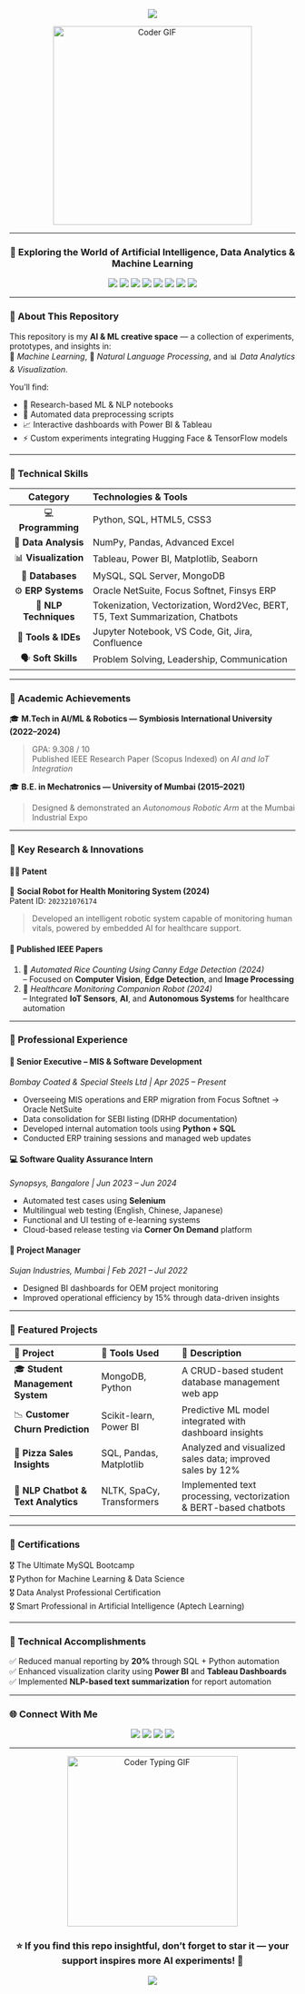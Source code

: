 <!-- 🎯 Banner Section -->
<p align="center">
  <img src="https://capsule-render.vercel.app/api?type=waving&color=0:0F2027,100:2C5364&height=200&section=header&text=Rahul's%20AI%20&%20ML%20Playground%20🤖&fontSize=40&fontColor=FFFFFF&fontAlignY=40&animation=twinkling" />
</p>

<!-- 👨‍💻 Animated GIF -->
<p align="center">
  <img src="https://media.giphy.com/media/qgQUggAC3Pfv687qPC/giphy.gif" width="350" alt="Coder GIF">
</p>

---

<h3 align="center">🚀 Exploring the World of Artificial Intelligence, Data Analytics & Machine Learning</h3>

<p align="center">
  <img src="https://img.shields.io/badge/Python-3.10-blue?logo=python&logoColor=white">
  <img src="https://img.shields.io/badge/TensorFlow-FF6F00?logo=tensorflow&logoColor=white">
  <img src="https://img.shields.io/badge/Scikit--Learn-F7931E?logo=scikit-learn&logoColor=white">
  <img src="https://img.shields.io/badge/NLP-Text%20Analytics-orange?logo=ai">
  <img src="https://img.shields.io/badge/Power%20BI-F2C811?logo=powerbi&logoColor=black">
  <img src="https://img.shields.io/badge/Tableau-E97627?logo=tableau&logoColor=white">
  <img src="https://img.shields.io/badge/SQL-MySQL-blue?logo=mysql&logoColor=white">
  <img src="https://img.shields.io/badge/Status-Active-brightgreen">
</p>

---

### 🌌 About This Repository  

This repository is my **AI & ML creative space** — a collection of experiments, prototypes, and insights in:  
🧠 *Machine Learning*, 🤖 *Natural Language Processing*, and 📊 *Data Analytics & Visualization*.  

You’ll find:  
- 🔬 Research-based ML & NLP notebooks  
- 🧩 Automated data preprocessing scripts  
- 📈 Interactive dashboards with Power BI & Tableau  
- ⚡ Custom experiments integrating Hugging Face & TensorFlow models  

---

### 🧠 Technical Skills  

| **Category** | **Technologies & Tools** |
|:-------------:|:--------------------------|
| 💻 **Programming** | Python, SQL, HTML5, CSS3 |
| 🧮 **Data Analysis** | NumPy, Pandas, Advanced Excel |
| 📊 **Visualization** | Tableau, Power BI, Matplotlib, Seaborn |
| 🧰 **Databases** | MySQL, SQL Server, MongoDB |
| ⚙️ **ERP Systems** | Oracle NetSuite, Focus Softnet, Finsys ERP |
| 🧠 **NLP Techniques** | Tokenization, Vectorization, Word2Vec, BERT, T5, Text Summarization, Chatbots |
| 🧩 **Tools & IDEs** | Jupyter Notebook, VS Code, Git, Jira, Confluence |
| 🗣️ **Soft Skills** | Problem Solving, Leadership, Communication |

---

### 🧾 Academic Achievements  

🎓 **M.Tech in AI/ML & Robotics — Symbiosis International University (2022–2024)**  
> GPA: 9.308 / 10  
> Published IEEE Research Paper (Scopus Indexed) on *AI and IoT Integration*  

🎓 **B.E. in Mechatronics — University of Mumbai (2015–2021)**  
> Designed & demonstrated an *Autonomous Robotic Arm* at the Mumbai Industrial Expo  

---

### 🧪 Key Research & Innovations  

#### 🧍‍♂️ **Patent**
🧩 **Social Robot for Health Monitoring System (2024)**  
Patent ID: `202321076174`  
> Developed an intelligent robotic system capable of monitoring human vitals, powered by embedded AI for healthcare support.  

#### 📘 **Published IEEE Papers**
1. 🧠 *Automated Rice Counting Using Canny Edge Detection (2024)*  
   – Focused on **Computer Vision**, **Edge Detection**, and **Image Processing**  
2. 🤖 *Healthcare Monitoring Companion Robot (2024)*  
   – Integrated **IoT Sensors**, **AI**, and **Autonomous Systems** for healthcare automation  

---

### 💼 Professional Experience  

#### 🏢 **Senior Executive – MIS & Software Development**  
*Bombay Coated & Special Steels Ltd | Apr 2025 – Present*  
- Overseeing MIS operations and ERP migration from Focus Softnet → Oracle NetSuite  
- Data consolidation for SEBI listing (DRHP documentation)  
- Developed internal automation tools using **Python + SQL**  
- Conducted ERP training sessions and managed web updates  

#### 💻 **Software Quality Assurance Intern**  
*Synopsys, Bangalore | Jun 2023 – Jun 2024*  
- Automated test cases using **Selenium**  
- Multilingual web testing (English, Chinese, Japanese)  
- Functional and UI testing of e-learning systems  
- Cloud-based release testing via **Corner On Demand** platform  

#### 🧩 **Project Manager**  
*Sujan Industries, Mumbai | Feb 2021 – Jul 2022*  
- Designed BI dashboards for OEM project monitoring  
- Improved operational efficiency by 15% through data-driven insights  

---

### 🚀 Featured Projects  

| 🧩 Project | 🔧 Tools Used | 📝 Description |
|:-----------|:-------------|:---------------|
| 🎓 **Student Management System** | MongoDB, Python | A CRUD-based student database management web app |
| 📉 **Customer Churn Prediction** | Scikit-learn, Power BI | Predictive ML model integrated with dashboard insights |
| 🍕 **Pizza Sales Insights** | SQL, Pandas, Matplotlib | Analyzed and visualized sales data; improved sales by 12% |
| 💬 **NLP Chatbot & Text Analytics** | NLTK, SpaCy, Transformers | Implemented text processing, vectorization & BERT-based chatbots |

---

### 🧾 Certifications  

🎖️ The Ultimate MySQL Bootcamp  
🎖️ Python for Machine Learning & Data Science  
🎖️ Data Analyst Professional Certification  
🎖️ Smart Professional in Artificial Intelligence (Aptech Learning)  

---

### 🧠 Technical Accomplishments  

✅ Reduced manual reporting by **20%** through SQL + Python automation  
✅ Enhanced visualization clarity using **Power BI** and **Tableau Dashboards**  
✅ Implemented **NLP-based text summarization** for report automation  

---

### 🌐 Connect With Me  

<p align="center">
  <a href="mailto:rahulgorakshajob@gmail.com"><img src="https://img.shields.io/badge/Email-D14836?logo=gmail&logoColor=white"></a>
  <a href="https://www.linkedin.com/in/rahulgoraksha" target="_blank"><img src="https://img.shields.io/badge/LinkedIn-0A66C2?logo=linkedin&logoColor=white"></a>
  <a href="https://huggingface.co/rahulgoraksha" target="_blank"><img src="https://img.shields.io/badge/Hugging%20Face-FFD54F?logo=huggingface&logoColor=black"></a>
  <a href="https://github.com/rahulgoraksha" target="_blank"><img src="https://img.shields.io/badge/GitHub-181717?logo=github&logoColor=white"></a>
</p>

---

<p align="center">
  <img src="https://media.giphy.com/media/3oKIPwoeGErMmaI43C/giphy.gif" width="300" alt="Coder Typing GIF">
</p>

<h3 align="center">⭐ If you find this repo insightful, don’t forget to star it — your support inspires more AI experiments! 🌟</h3>

<!-- Footer Banner -->
<p align="center">
  <img src="https://capsule-render.vercel.app/api?type=waving&color=0:0F2027,100:2C5364&height=100&section=footer" />
</p>
